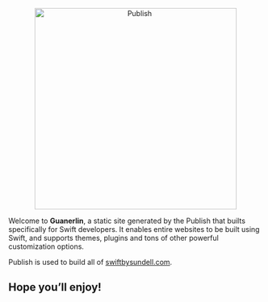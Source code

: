 <p align="center">
    <img src="Logo.png" width="400" max-width="90%" alt="Publish" />
</p>


Welcome to **Guanerlin**, a static site generated by the Publish that builts specifically for Swift developers. It enables entire websites to be built using Swift, and supports themes, plugins and tons of other powerful customization options.

Publish is used to build all of [swiftbysundell.com](https://swiftbysundell.com).

## Hope you’ll enjoy!
